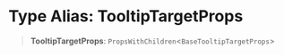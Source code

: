 # Type Alias: TooltipTargetProps

> **TooltipTargetProps**: `PropsWithChildren`\<`BaseTooltipTargetProps`\>
